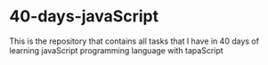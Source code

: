# 40-days-javaScript
This is the repository that contains all tasks that I have in 40 days of learning javaScript programming language with tapaScript
